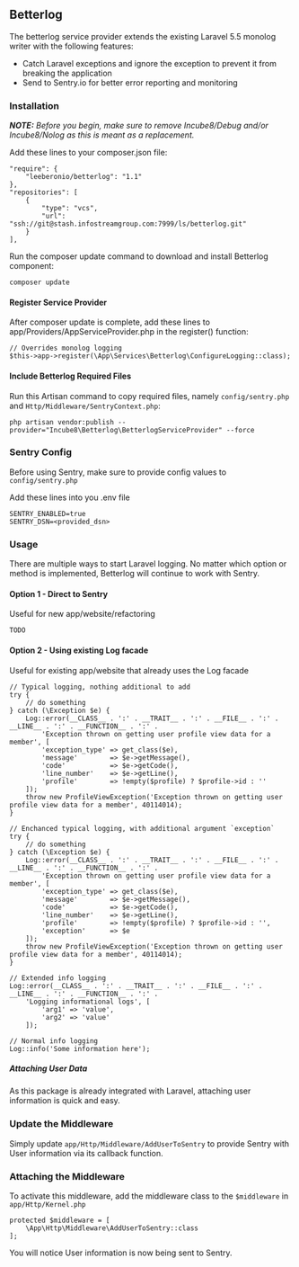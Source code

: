 ## Betterlog

The betterlog service provider extends the existing Laravel 5.5 monolog writer with the following features:

* Catch Laravel exceptions and ignore the exception to prevent it from breaking the application
* Send to Sentry.io for better error reporting and monitoring

### Installation

***NOTE:*** *Before you begin, make sure to remove Incube8/Debug and/or Incube8/Nolog as this is meant as a replacement.*

Add these lines to your composer.json file:

```
"require": {
    "leeberonio/betterlog": "1.1"
},
"repositories": [
    {
        "type": "vcs",
        "url": "ssh://git@stash.infostreamgroup.com:7999/ls/betterlog.git"
    }
],
```

Run the composer update command to download and install Betterlog component:

```
composer update
```

#### Register Service Provider

After composer update is complete, add these lines to app/Providers/AppServiceProvider.php in the register() function:

```
// Overrides monolog logging
$this->app->register(\App\Services\Betterlog\ConfigureLogging::class);
```

#### Include Betterlog Required Files

Run this Artisan command to copy required files, namely `config/sentry.php` and `Http/Middleware/SentryContext.php`:

```
php artisan vendor:publish --provider="Incube8\Betterlog\BetterlogServiceProvider" --force
```

### Sentry Config

Before using Sentry, make sure to provide config values to `config/sentry.php`

Add these lines into you .env file

```
SENTRY_ENABLED=true
SENTRY_DSN=<provided_dsn>
```

### Usage

There are multiple ways to start Laravel logging.
No matter which option or method is implemented, Betterlog will continue to work with Sentry.

#### Option 1 - Direct to Sentry

Useful for new app/website/refactoring

```
TODO
```

#### Option 2 - Using existing Log facade

Useful for existing app/website that already uses the Log facade

```
// Typical logging, nothing additional to add
try {
    // do something
} catch (\Exception $e) {
    Log::error(__CLASS__ . ':' . __TRAIT__ . ':' . __FILE__ . ':' . __LINE__ . ':' . __FUNCTION__ . ':' .
        'Exception thrown on getting user profile view data for a member', [
        'exception_type' => get_class($e),
        'message'        => $e->getMessage(),
        'code'           => $e->getCode(),
        'line_number'    => $e->getLine(),
        'profile'        => !empty($profile) ? $profile->id : ''
    ]);
    throw new ProfileViewException('Exception thrown on getting user profile view data for a member', 40114014);
}

// Enchanced typical logging, with additional argument `exception`
try {
    // do something
} catch (\Exception $e) {
    Log::error(__CLASS__ . ':' . __TRAIT__ . ':' . __FILE__ . ':' . __LINE__ . ':' . __FUNCTION__ . ':' .
        'Exception thrown on getting user profile view data for a member', [
        'exception_type' => get_class($e),
        'message'        => $e->getMessage(),
        'code'           => $e->getCode(),
        'line_number'    => $e->getLine(),
        'profile'        => !empty($profile) ? $profile->id : '',
        'exception'      => $e
    ]);
    throw new ProfileViewException('Exception thrown on getting user profile view data for a member', 40114014);
}

// Extended info logging
Log::error(__CLASS__ . ':' . __TRAIT__ . ':' . __FILE__ . ':' . __LINE__ . ':' . __FUNCTION__ . ':' .
    'Logging informational logs', [
        'arg1' => 'value',
        'arg2' => 'value'
    ]);
    
// Normal info logging
Log::info('Some information here');
```

##### Attaching User Data

As this package is already integrated with Laravel, attaching user information is quick and easy.

### Update the Middleware

Simply update `app/Http/Middleware/AddUserToSentry` to provide Sentry with User information via its callback function.

### Attaching the Middleware

To activate this middleware, add the middleware class to the `$middleware` in `app/Http/Kernel.php`

```
protected $middleware = [
    \App\Http\Middleware\AddUserToSentry::class
];
```

You will notice User information is now being sent to Sentry.